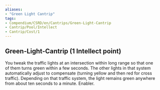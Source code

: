 ```yaml
---
aliases:
- "Green Light Cantrip"
tags:
- Compendium/CSRD/en/Cantrips/Green-Light-Cantrip
- Cantrip/Pool/Intellect
- Cantrip/Cost/1
---
```


## Green-Light-Cantrip (1 Intellect point)
You tweak the traffic lights at an intersection within long range so that one of them turns green within a few seconds. The other lights in that system automatically adjust to compensate (turning yellow and then red for cross traffic). Depending on that traffic system, the light remains green anywhere from about ten seconds to a minute. Enabler.

